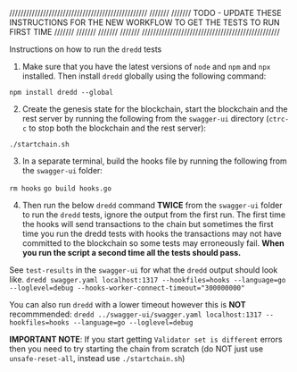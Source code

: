 /////////////////////////////////////////////////
///////
/////// TODO - UPDATE THESE INSTRUCTIONS FOR THE NEW WORKFLOW TO GET THE TESTS TO RUN FIRST TIME
///////
///////
///////
///////
/////////////////////////////////////////////////

Instructions on how to run the `dredd` tests

1) Make sure that you have the latest versions of `node` and `npm` and `npx` installed. Then install `dredd` globally using the following command:

`npm install dredd --global`

2) Create the genesis state for the blockchain, start the blockchain and the rest server by running the following from the `swagger-ui` directory (`ctrc-c` to stop both the blockchain and the rest server):

`./startchain.sh`

3) In a separate terminal, build the hooks file by running the following from the `swagger-ui` folder:

`rm hooks`
`go build hooks.go`

4) Then run the below `dredd` command **TWICE** from the `swagger-ui` folder to run the `dredd` tests, ignore the output from the first run. The first time the hooks will send transactions to the chain but sometimes the first time you run the dredd tests with hooks the transactions may not have committed to the blockchain so some tests may erroneously fail. **When you run the script a second time all the tests should pass.** 

See `test-results` in the `swagger-ui` for what the `dredd` output should look like.
`dredd swagger.yaml localhost:1317 --hookfiles=hooks --language=go --loglevel=debug --hooks-worker-connect-timeout="300000000"`

You can also run `dredd` with a lower timeout however this is **NOT** recommmended:
`dredd ../swagger-ui/swagger.yaml localhost:1317 --hookfiles=hooks --language=go --loglevel=debug`

**IMPORTANT NOTE**: If you start getting `Validator set is different` errors then you need to try starting the chain from scratch (do NOT just use `unsafe-reset-all`, instead use `./startchain.sh`)


